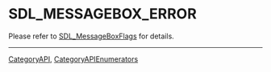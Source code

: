 # SDL_MESSAGEBOX_ERROR

Please refer to [SDL_MessageBoxFlags](SDL_MessageBoxFlags) for details.

----
[CategoryAPI](CategoryAPI), [CategoryAPIEnumerators](CategoryAPIEnumerators)

